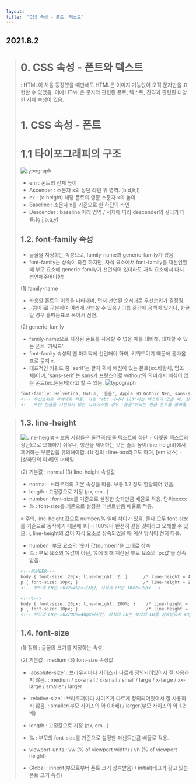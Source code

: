 ```yaml
---
layout: 
title:  "CSS 속성 - 폰트, 텍스트"
---
```


## 2021.8.2

> # 0. CSS 속성 - 폰트와 텍스트
>   : HTML이 처음 등장했을 때만해도 HTML은 이미지 기능없이 오직 문자만을 표현할 수 있었음.
>   이에 HTML은 문자와 관련된 폰트, 텍스트, 간격과 관련된 다양한 서체 속성이 있음.
> 
> # 1. CSS 속성 - 폰트
> # 1.1 타이포그래피의 구조
> ![typograph](https://blog.kakaocdn.net/dn/HUS2A/btqLvFYsMJ8/qrrpQAsMFm1Q80SE3lRjKK/img.png)
>  - em : 폰트의 전체 높이
>  - Ascender : 소문자 x의 상단 라인 위 영역. (b,d,h,l)
>  - ex : (x-height) 해당 폰트의 영문 소문자 x의 높이
>  - Baseline : 소문자 x를 기준으로 한 하단의 라인
>  - Descender : baseline 아래 영역 / 서체에 따라 descender의 길이가 다름.(g,j,p,q,y)
> 
> ## 1.2. font-family 속성
>  - 글꼴을 지정하는 속성으로, family-name과 generic-family가 있음.
>  - font-family는 상속이 되긴 하지만, 자식 요소에서 font-family를 재선언할 때 부모 요소에 generic-family가 선언되어 있더라도 자식 요소에서 다시 선언해주어야함!
>  
> (1) family-name
>    - 사용할 폰트의 이름을 나타내며, 먼저 선언된 순서대로 우선순위가 결정됨.
>    - ,(콤마)로 구분하여 여러개 선언할 수 있음 / 이름 중간에 공백이 있거나, 한글일 경우 홑따옴표로 묶어서 선언.
>    
> (2) generic-family
>    - family-name으로 지정된 폰트를 사용할 수 없을 때를 대비해, 대체할 수 있는 폰트 '키워드'.
>    - font-family 속성의 맨 마지막에 선언해야 하며, 키워드이기 때문에 홑따옴표로 묶지 x.
>    - 대표적인 키워드 중 'serif'는 글자 획에 삐침이 있는 폰트(ex.바탕체, 명조체)이며, 'sans-serif'는 sans가 프랑스어로 without의 의미라서 삐침이 없는 폰트(ex.돋움체)라고 할 수 있음.
> ![typograph](https://img1.daumcdn.net/thumb/R800x0/?scode=mtistory2&fname=https%3A%2F%2Ft1.daumcdn.net%2Fcfile%2Ftistory%2F99F75D475A6194AA16)
> 
> ```html
> font-family: Helvetica, Dotum, '돋움', Apple SD Gothic Neo, sans-serif; 
> <!-- 우선순위로 차례대로 적용. 가령 "abc 가나다 123"라는 텍스트가 있을 때, 한글이 지원되지 않는 Helvetica는 "abc"와 "123"을, "가나다"는 Dotum으로 표현됨.-->
> <!-- 또한 한글을 지원하지 않는 디바이스일 경우 '돋움'이라는 한글 폰트를 불러올 수 없을 수 있기 때문에 영문명으로도 선언해주는 것. -->
> ```

> ## 1.3. line-height
> ![Line-height](https://s3.ap-northeast-2.amazonaws.com/opentutorials-user-file/module/441/1287.gif)
> ※ 보통 사람들은 줄간격(윗줄 텍스트의 하단 + 아랫줄 텍스트의 상단)으로 오해하기 쉬우나, 행간을 제어하는 것은 줄의 높이(line-height)에서 제어하는 부분임을 유의해야함.
> (1) 정의
>   : line-box라고도 하며, [em 박스] + [상하단의 여백]인 너비임.
> 
> (2) 기본값 : normal
> (3) line-height 속성값
>   - normal : 브라우저의 기본 속성을 따름. 보통 1.2 정도 할당되어 있음.
>   - length : 고정값으로 지정 (px, em...)
>   - number : font-size를 기준으로 설정한 숫자만큼 배율로 적용. 단위xxxxx
>   - % : font-size를 기준으로 설정한 퍼센트만큼 배율로 적용.
>       
>
> ※ 주의, line-height 값으로 number/% 일때 차이가 있음.
>   둘다 모두 font-size를 기준으로 동작하기 때문에 1이나 100%나 완전히 같을 것이라고 오해할 수 있으나,
> line-height의 값이 자식 요소로 상속되었을 때 계산 방식이 전혀 다름.
>  - number : 부모 요소의 '숫자 값(number)'을 그대로 상속
>  - % : 부모 요소의 %값이 아닌, %에 의해 계산된 부모 요소의 'px값'을 상속받음.
> ```html
> <!--NUMBER-->
> body { font-size: 20px; line-height: 2; }      /* line-height = 40px; */
> p { font-size: 10px; }                         /* line-height = 20px; */
> <!-- 부모의 LH는 20x2=40px이지만, 자식의 LH는 10x2=20px -->
> ```
> ```html
> <!--%-->
> body { font-size: 20px; line-height: 200%; }    /* line-height = 40px; */
> p { font-size: 10px; }                          /* line-height = 40px; */
> <!-- 부모의 LH는 20x200%=40px이지만, 자식의 LH는 부모의 LH를 상속받아서 40px -->
> ```
> 
> 
> ## 1.4. font-size
> (1) 정의
>   : 글꼴의 크기를 지정하는 속성.
> 
> (2) 기본값 : medium
> (3) font-size 속성값
>   - 'absolute-size'
>     : 브라우저마다 사이즈가 다르게 정의되어있어서 잘 사용하지 않음.
>    : medium / xx-small / x-small / small / large / x-large / xx-large / smaller / larger
>    
>   - 'relative-size'
>     : 브라우저마다 사이즈가 다르게 정의되어있어서 잘 사용하지 않음.
>     : smaller(부모 사이즈의 약 0.8배) / larger(부모 사이즈의 약 1.2배)
>     
>   - length : 고정값으로 지정 (px, em...)
>   
>   - % : 부모의 font-size를 기준으로 설정한 퍼센트만큼 배율로 적용.
> 
>   - viewport-units
>     : vw (% of viewport width) / vh (% of viewport height)
> 
>   - Global
>     : inherit(부모로부터 폰트 크기 상속받음) / initial(태그가 갖고 있는 폰트 크기 속성)
